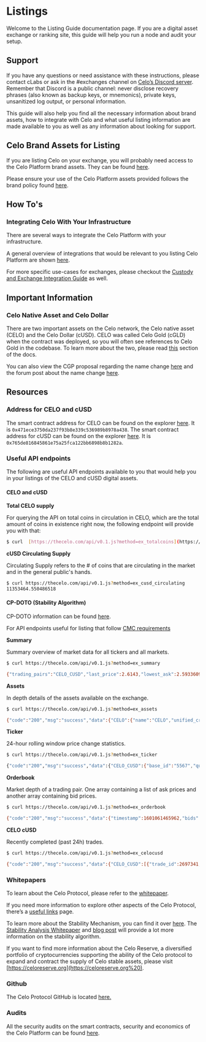 # Listings

Welcome to the Listing Guide documentation page. If you are a digital asset exchange or ranking site, this guide will help you run a node and audit your setup.

## Support

If you have any questions or need assistance with these instructions, please contact cLabs or ask in the \#exchanges channel on [Celo’s Discord server](https://chat.celo.org/). Remember that Discord is a public channel: never disclose recovery phrases \(also known as backup keys, or mnemonics\), private keys, unsanitized log output, or personal information.

This guide will also help you find all the necessary information about brand assets, how to integrate with Celo and what useful listing information are made available to you as well as any information about looking for support.

## Celo Brand Assets for Listing

If you are listing Celo on your exchange, you will probably need access to the Celo Platform brand assets. They can be found [here](https://celo.org/experience/brand#overview).

Please ensure your use of the Celo Platform assets provided follows the brand policy found [here](https://celo.org/brand-policy).

## How To's

### Integrating Celo With Your Infrastructure

There are several ways to integrate the Celo Platform with your infrastructure.

A general overview of integrations that would be relevant to you listing Celo Platform are shown [here](https://docs.celo.org/developer-guide/integrations/general).

For more specific use-cases for exchanges, please checkout the [Custody and Exchange Integration Guide](https://docs.celo.org/developer-guide/integrations/custody) as well.

## Important Information

### Celo Native Asset and Celo Dollar

There are two important assets on the Celo network, the Celo native asset \(CELO\) and the Celo Dollar \(cUSD\). CELO was called Celo Gold \(cGLD\) when the contract was deployed, so you will often see references to Celo Gold in the codebase. To learn more about the two, please read [this](https://docs.celo.org/developer-guide/celo-for-eth-devs#the-celo-native-asset-and-the-celo-dollar) section of the docs.

You can also view the CGP proposal regarding the name change [here](https://github.com/celo-org/celo-proposals/blob/master/CGPs/0003.md) and the forum post about the name change [here](https://forum.celo.org/t/proposal-to-rename-celo-gold-to-celo-native-asset/528).

## Resources

### Address for CELO and cUSD

The smart contract address for CELO can be found on the explorer [here](https://explorer.celo.org/address/0x471ece3750da237f93b8e339c536989b8978a438/transactions). It is `0x471ece3750da237f93b8e339c536989b8978a438`. The smart contract address for cUSD can be found on the explorer [here](https://explorer.celo.org/address/0x765de816845861e75a25fca122bb6898b8b1282a/transactions). It is `0x765de816845861e75a25fca122bb6898b8b1282a`.

### Useful API endpoints

The following are useful API endpoints available to you that would help you in your listings of the CELO and cUSD digital assets.

#### CELO and cUSD

**Total CELO supply**

For querying the API on total coins in circulation in CELO, which are the total amount of coins in existence right now, the following endpoint will provide you with that:

```bash
$ curl  [https://thecelo.com/api/v0.1.js?method=ex_totalcoins](https://thecelo.com/api/v0.1.js?method=ex_totalcoins) {"code":"200","msg":"success","data":{"CELO":608485841.9959723,"cUSD":10250632.56099673}}
```

**cUSD Circulating Supply**

Circulating Supply refers to the \# of coins that are circulating in the market and in the general public's hands.

```bash
$ curl https://thecelo.com/api/v0.1.js?method=ex_cusd_circulating
11353464.550486518
```

#### CP-DOTO \(Stability Algorithm\)

CP-DOTO information can be found [here](https://docs.celo.org/celo-codebase/protocol/stability/doto).

For API endpoints useful for listing that follow [CMC requirements](https://docs.google.com/document/d/1S4urpzUnO2t7DmS_1dc4EL4tgnnbTObPYXvDeBnukCg/edit#)

**Summary**

Summary overview of market data for all tickers and all markets.

```bash
$ curl https://thecelo.com/api/v0.1.js?method=ex_summary

{"trading_pairs":"CELO_CUSD","last_price":2.6143,"lowest_ask":2.5933609958506225,"highest_bid":2.5676,"base_volume":37524.32000000003,"quote_volume":14714.520000000002,"price_change_percent_24h":3.7027120070382127,"highest_price_24h":2.649,"lowest_price_24h":2.4787}}
```

**Assets**

In depth details of the assets available on the exchange.

```bash
$ curl https://thecelo.com/api/v0.1.js?method=ex_assets

{"code":"200","msg":"success","data":{"CELO":{"name":"CELO","unified_cryptoasset_id":"5567","can_withdraw":"true","can_deposit":"true","min_withdraw":"0.000000000000000001","max_withdraw":"0.000000000000000001","maker_fee":"0.00","taker_fee":"0.005"},"CUSD":{"name":"Celo Dollars","unified_cryptoasset_id":"825","can_withdraw":"true","can_deposit":"true","min_withdraw":"0.000000000000000001","max_withdraw":"0.000000000000000001","maker_fee":"0.00","taker_fee":"0.005"}}}
```

**Ticker**

24-hour rolling window price change statistics.

```bash
$ curl https://thecelo.com/api/v0.1.js?method=ex_ticker

{"code":"200","msg":"success","data":{"CELO_CUSD":{"base_id":"5567","quote_id":"825","last_price":2.6124,"quote_volume":14789.520000000002,"base_volume":37720.30000000003,"isFrozen":"0"}}}
```

**Orderbook**

Market depth of a trading pair. One array containing a list of ask prices and another array containing bid prices.

```bash
$ curl https://thecelo.com/api/v0.1.js?method=ex_orderbook

{"code":"200","msg":"success","data":{"timestamp":1601061465962,"bids":[["2.5964","100"]],"asks":[["2.622606871230003","100"]]}}
```

**CELO cUSD**

Recently completed \(past 24h\) trades.

```bash
$ curl https://thecelo.com/api/v0.1.js?method=ex_celocusd

{"code":"200","msg":"success","data":{"CELO_CUSD":[{"trade_id":2697341,"timestamp":1601061491,"price":0.38238291620515147,"quote_volume":25,"base_volume":65.37948987916423,"type":"Sell"},{"trade_id":2697336,"timestamp":1601061466,"price":0.382293821845672,"quote_volume":25,"base_volume":65.39472670341044,"type":"Sell"}]}}
```

### Whitepapers

To learn about the Celo Protocol, please refer to the [whitepaper](https://celo.org/papers/Celo_A_Multi_Asset_Cryptographic_Protocol_for_Decentralized_Social_Payments.pdf).

If you need more information to explore other aspects of the Celo Protocol, there’s a [useful links](https://docs.celo.org/#useful-links) page.

To learn more about the Stability Mechanism, you can find it over [here](https://docs.celo.org/celo-codebase/protocol/stability). The [Stability Analysis Whitepaper](https://celo.org/papers/Celo_Stability_Analysis.pdf) and [blog post](https://medium.com/celohq/a-look-at-the-celo-stability-analysis-white-paper-part-1-23edd5ef8b5) will provide a lot more information on the stability algorithm.

If you want to find more information about the Celo Reserve, a diversified portfolio of cryptocurrencies supporting the ability of the Celo protocol to expand and contract the supply of Celo stable assets, please visit [https://celoreserve.org](https://celoreserve.org%20).

### Github

The Celo Protocol GitHub is located [here.](https://github.com/celo-org/)

### Audits

All the security audits on the smart contracts, security and economics of the Celo Platform can be found [here](https://celo.org/audits).

